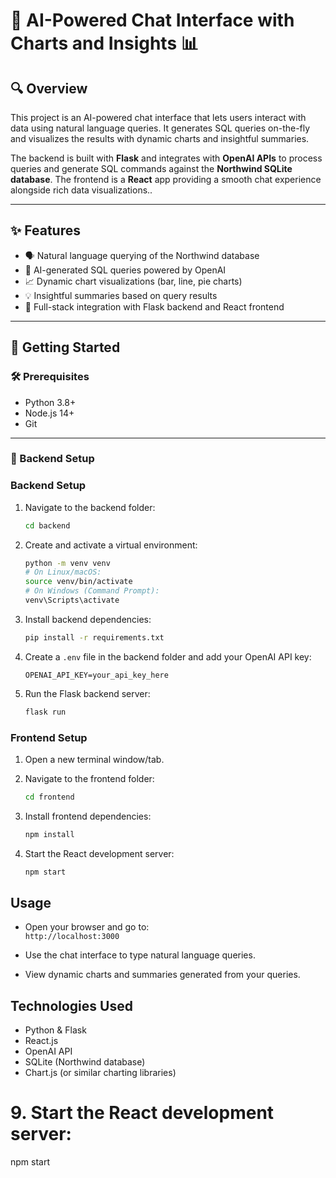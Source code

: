 # 🤖 AI-Powered Chat Interface with Charts and Insights 📊

## 🔍 Overview

This project is an AI-powered chat interface that lets users interact with data using natural language queries. It generates SQL queries on-the-fly and visualizes the results with dynamic charts and insightful summaries.

The backend is built with **Flask** and integrates with **OpenAI APIs** to process queries and generate SQL commands against the **Northwind SQLite database**. The frontend is a **React** app providing a smooth chat experience alongside rich data visualizations..

---

## ✨ Features

- 🗣️ Natural language querying of the Northwind database  
- 🤖 AI-generated SQL queries powered by OpenAI  
- 📈 Dynamic chart visualizations (bar, line, pie charts)  
- 💡 Insightful summaries based on query results  
- 🔄 Full-stack integration with Flask backend and React frontend  

---

## 🚀 Getting Started

### 🛠️ Prerequisites

- Python 3.8+  
- Node.js 14+  
- Git  

---

### 🐍 Backend Setup

### Backend Setup

1. Navigate to the backend folder:  
   ```bash
   cd backend
   ```

2. Create and activate a virtual environment:  
   ```bash
   python -m venv venv
   # On Linux/macOS:
   source venv/bin/activate
   # On Windows (Command Prompt):
   venv\Scripts\activate
   ```

3. Install backend dependencies:  
   ```bash
   pip install -r requirements.txt
   ```

4. Create a `.env` file in the backend folder and add your OpenAI API key:  
   ```
   OPENAI_API_KEY=your_api_key_here
   ```

5. Run the Flask backend server:  
   ```bash
   flask run
   ```

### Frontend Setup

1. Open a new terminal window/tab.

2. Navigate to the frontend folder:  
   ```bash
   cd frontend
   ```

3. Install frontend dependencies:  
   ```bash
   npm install
   ```

4. Start the React development server:  
   ```bash
   npm start
   ```

## Usage

- Open your browser and go to:  
  `http://localhost:3000`  

- Use the chat interface to type natural language queries.  
- View dynamic charts and summaries generated from your queries.

## Technologies Used

- Python & Flask  
- React.js  
- OpenAI API  
- SQLite (Northwind database)  
- Chart.js (or similar charting libraries)  

# 9. Start the React development server:
npm start
